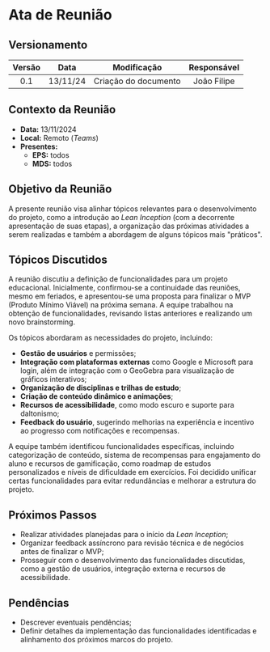 # Ata de Reunião

## Versionamento

| Versão | Data     | Modificação        | Responsável |
| :----: | :------: | :----------------: | :---------: |
| 0.1    | 13/11/24 | Criação do documento | João Filipe     |

## Contexto da Reunião

* **Data:** 13/11/2024
* **Local:** Remoto (*Teams*)
* **Presentes:**
  * **EPS:** todos
  * **MDS:** todos

## Objetivo da Reunião

A presente reunião visa alinhar tópicos relevantes para o desenvolvimento do projeto, como a introdução ao *Lean Inception* (com a decorrente apresentação de suas etapas), a organização das próximas atividades a serem realizadas e também a abordagem de alguns tópicos mais "práticos".

## Tópicos Discutidos

A reunião discutiu a definição de funcionalidades para um projeto educacional. Inicialmente, confirmou-se a continuidade das reuniões, mesmo em feriados, e apresentou-se uma proposta para finalizar o MVP (Produto Mínimo Viável) na próxima semana. A equipe trabalhou na obtenção de funcionalidades, revisando listas anteriores e realizando um novo brainstorming.

Os tópicos abordaram as necessidades do projeto, incluindo:

* **Gestão de usuários** e permissões;
* **Integração com plataformas externas** como Google e Microsoft para login, além de integração com o GeoGebra para visualização de gráficos interativos;
* **Organização de disciplinas e trilhas de estudo**;
* **Criação de conteúdo dinâmico e animações**;
* **Recursos de acessibilidade**, como modo escuro e suporte para daltonismo;
* **Feedback do usuário**, sugerindo melhorias na experiência e incentivo ao progresso com notificações e recompensas.

A equipe também identificou funcionalidades específicas, incluindo categorização de conteúdo, sistema de recompensas para engajamento do aluno e recursos de gamificação, como roadmap de estudos personalizados e níveis de dificuldade em exercícios. Foi decidido unificar certas funcionalidades para evitar redundâncias e melhorar a estrutura do projeto.

## Próximos Passos

* Realizar atividades planejadas para o início da *Lean Inception*;
* Organizar feedback assíncrono para revisão técnica e de negócios antes de finalizar o MVP;
* Prosseguir com o desenvolvimento das funcionalidades discutidas, como a gestão de usuários, integração externa e recursos de acessibilidade.

## Pendências

* Descrever eventuais pendências;
* Definir detalhes da implementação das funcionalidades identificadas e alinhamento dos próximos marcos do projeto.
